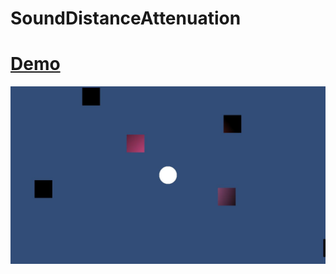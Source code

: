 # SoundDistanceAttenuation

# [Demo](https://unityroom.com/games/sounddistanceattenuation)

![](Docs/DemoImage.jpg)